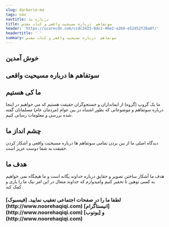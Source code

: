 ```yaml
---
slug: darbarie-ma
tags: nav
navtitle: درباره ما
title: سوتفاهم  درباره مسیحیت واقعی و کتاب مقدس
header: 'https://ucarecdn.com/ccdc3425-8dc1-46e2-a2b9-e52d52f28a8f/'
headertitle: ' '
summary: سوتفاهم  درباره مسیحیت واقعی و کتاب مقدس
---
```

<h2 class="farsi" > خوش آمدین  </h2>  

<h2 class="farsi" >سوتفاهم ها درباره مسیحیت واقعی  </h2>  

<h2 class="farsi" >ما کی هستیم</h2>  

<p class="farsi">ما یک گروپ (گروه) از ایمانداران و جستجوگران حقیقت هستیم که می خواهیم در اینجا درباره سوتفاهم و موضوعاتی که بطور اشتباه در بین عوام (مردمان عام) مسلمانان گفته شده بررسی و معلومات رسانی کنیم. </p> 

<h2 class="farsi" >چشم انداز ما</h2>  

<p class="farsi">دیدگاه اصلی ما از بین بردن تمامی سوتفاهم ها درباره مسیحیت واقعی و آشکار کردن حقیقت به شما دوست عزیز است.</p> 

<h2 class="farsi" >هدف ما</h2>  

<p class="farsi">هدف ما آشکار ساختن تصویر و حقایق درباره خداوند یگانه است و ما هیچگاه نمی خواهیم به کسی توهین تا تحقیر کنیم وامیدوارم که خداوند متعال در این امر نیک ما را یاری و کمک کند. </p> 

<h3 class="farsi" >لطفا ما را در صفحات اجتماعی تعقیب نمایید. [فیسبوک](http://www.noorehaqiqi.com) [انیستاگرام](http://www.noorehaqiqi.com) و [یوتوب](http://www.noorehaqiqi.com)</h3>